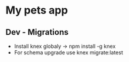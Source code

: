 # My pets app
## Dev - Migrations
- Install knex globaly -> npm install -g knex
- For schema upgrade use knex migrate:latest